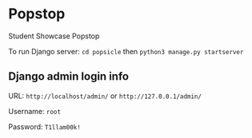 # Popstop
Student Showcase Popstop

To run Django server: `cd popsicle` then `python3 manage.py startserver`

## Django admin login info
URL: `http://localhost/admin/` or `http://127.0.0.1/admin/`

Username: `root`

Password: `T1llam00k!`
